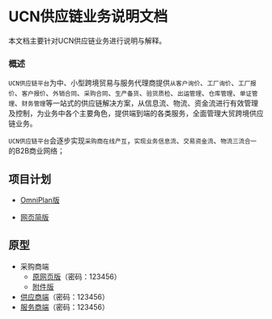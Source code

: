 # UCN供应链业务说明文档

本文档主要针对UCN供应链业务进行说明与解释。

### 概述

`UCN供应链平台`为中、小型跨境贸易与服务代理商提供`从客户询价`、`工厂询价`、`工厂报价`、`客户报价`、`外销合同`、`采购合同`、`生产备货`、`验货质检`、`出运管理`、`仓库管理`、`单证管理`、`财务管理`等一站式的供应链解决方案，从信息流、物流、资金流进行有效管理及控制，为业务中各个主要角色，提供端到端的各类服务，全面管理大贸跨境供应链业务。

`UCN供应链平台`会逐步实现`采购商在线产互`，`实现业务信息流`、`交易资金流`、`物流三流合一`的B2B商业网络；

## 项目计划

* [OmniPlan版](/assets/Plan/index.html)

* [网页简版](https://shimo.im/sheet/Z7dTySowyCE5J7AA/)

## 原型

* 采购商端
  * [原网页版](https://axhub.im/pro/282c989ac491f80f)（密码：123456）
  * [附件版](/assets/Prototype/index.html)
* [供应商端](https://axhub.im/pro/7ea34a55779f8db6)（密码：123456）
* [服务商端](https://axhub.im/pro/86afd076482af3cf)（密码：123456）




